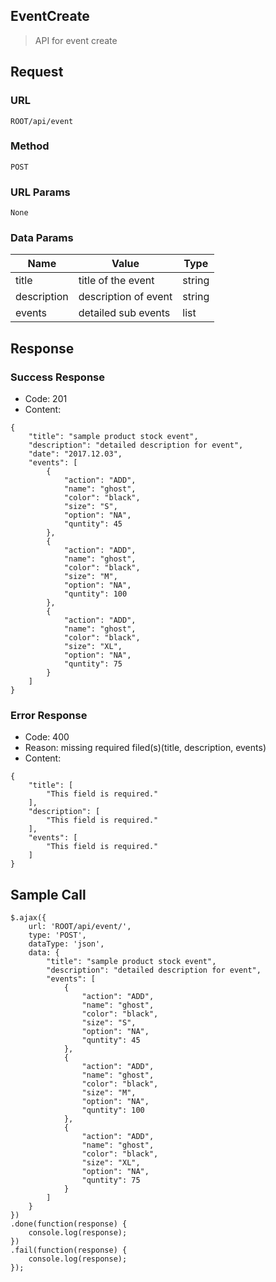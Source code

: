 ## EventCreate
> API for event create

## Request
### URL
```ROOT/api/event```

### Method
```POST```

### URL Params
```None```

### Data Params
| Name        | Value                | Type   |
| ----------- |--------------------- | ------ |
| title       | title of the event   | string |
| description | description of event | string |
| events      | detailed sub events  | list   |

## Response

### Success Response
- Code: 201
- Content:
```
{
    "title": "sample product stock event",
    "description": "detailed description for event",
    "date": "2017.12.03",
    "events": [
        {
            "action": "ADD",
            "name": "ghost",
            "color": "black",
            "size": "S",
            "option": "NA",
            "quntity": 45
        },
        {
            "action": "ADD",
            "name": "ghost",
            "color": "black",
            "size": "M",
            "option": "NA",
            "quntity": 100
        },
        {
            "action": "ADD",
            "name": "ghost",
            "color": "black",
            "size": "XL",
            "option": "NA",
            "quntity": 75
        }
    ]
}
```

### Error Response
- Code: 400
- Reason: missing required filed(s)(title, description, events)
- Content:
```
{
    "title": [
        "This field is required."
    ],
    "description": [
        "This field is required."
    ],
    "events": [
        "This field is required."
    ]
}
```

## Sample Call
```
$.ajax({
    url: 'ROOT/api/event/',
    type: 'POST',
    dataType: 'json',
    data: {
        "title": "sample product stock event",
        "description": "detailed description for event",
        "events": [
            {
                "action": "ADD",
                "name": "ghost",
                "color": "black",
                "size": "S",
                "option": "NA",
                "quntity": 45
            },
            {
                "action": "ADD",
                "name": "ghost",
                "color": "black",
                "size": "M",
                "option": "NA",
                "quntity": 100
            },
            {
                "action": "ADD",
                "name": "ghost",
                "color": "black",
                "size": "XL",
                "option": "NA",
                "quntity": 75
            }
        ]
    }
})
.done(function(response) {
    console.log(response);
})
.fail(function(response) {
    console.log(response);
});
```
